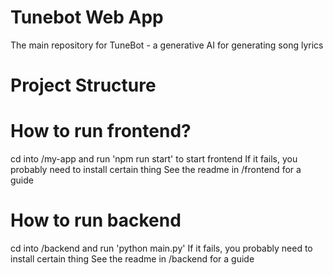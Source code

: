 # Tunebot Web App
The main repository for TuneBot - a generative AI for generating song lyrics

# Project Structure


# How to run frontend? 
cd into /my-app and run 'npm run start' to start frontend
If it fails, you probably need to install certain thing 
See the readme in /frontend for a guide

# How to run backend
cd into /backend and run 'python main.py'
If it fails, you probably need to install certain thing 
See the readme in /backend for a guide

